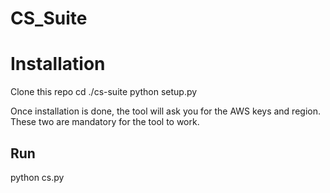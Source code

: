# CS_Suite
# Installation # 
Clone this repo
cd ./cs-suite
python setup.py

Once installation is done, the tool will ask you for the AWS keys and region. These two are mandatory for the tool to work.

## Run ##
python cs.py

